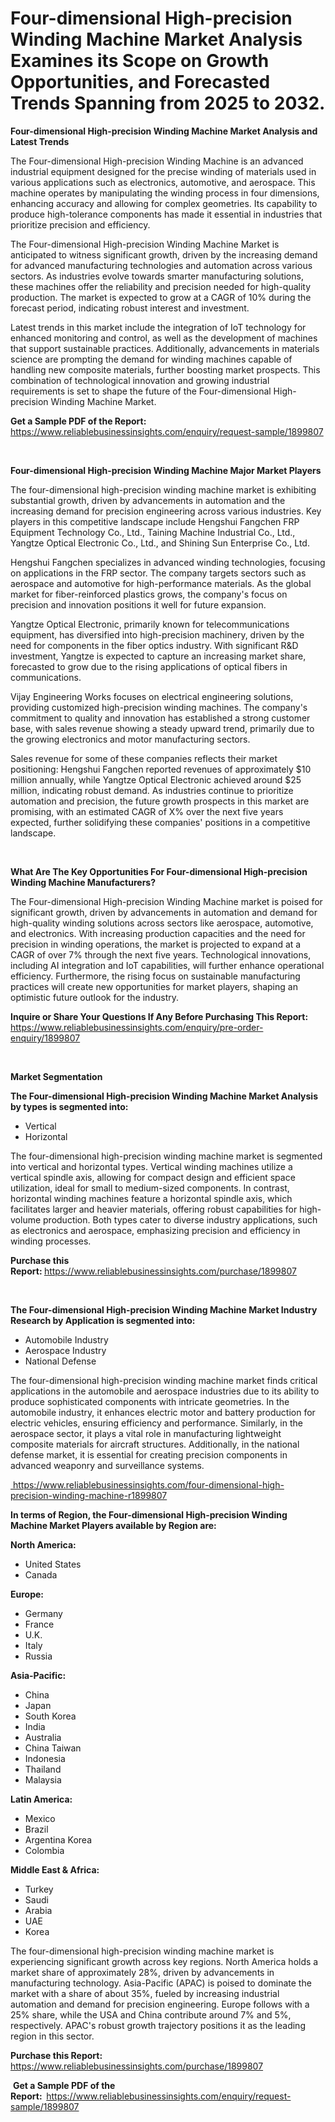 <p><h1>Four-dimensional High-precision Winding Machine Market Analysis Examines its Scope on Growth Opportunities, and Forecasted Trends Spanning from 2025 to 2032.</h1></p><p><strong>Four-dimensional High-precision Winding Machine Market Analysis and Latest Trends</strong></p>
<p><p>The Four-dimensional High-precision Winding Machine is an advanced industrial equipment designed for the precise winding of materials used in various applications such as electronics, automotive, and aerospace. This machine operates by manipulating the winding process in four dimensions, enhancing accuracy and allowing for complex geometries. Its capability to produce high-tolerance components has made it essential in industries that prioritize precision and efficiency.</p><p>The Four-dimensional High-precision Winding Machine Market is anticipated to witness significant growth, driven by the increasing demand for advanced manufacturing technologies and automation across various sectors. As industries evolve towards smarter manufacturing solutions, these machines offer the reliability and precision needed for high-quality production. The market is expected to grow at a CAGR of 10% during the forecast period, indicating robust interest and investment. </p><p>Latest trends in this market include the integration of IoT technology for enhanced monitoring and control, as well as the development of machines that support sustainable practices. Additionally, advancements in materials science are prompting the demand for winding machines capable of handling new composite materials, further boosting market prospects. This combination of technological innovation and growing industrial requirements is set to shape the future of the Four-dimensional High-precision Winding Machine Market.</p></p>
<p><strong>Get a Sample PDF of the Report:&nbsp;</strong> <a href="https://www.reliablebusinessinsights.com/enquiry/request-sample/1899807?utm_campaign=62&utm_medium=2&utm_source=Github&utm_content=ia&utm_term=16042025&utm_id=four-dimensional-high-precision-winding-machine">https://www.reliablebusinessinsights.com/enquiry/request-sample/1899807</a></p>
<p>&nbsp;</p>
<p><strong>Four-dimensional High-precision Winding Machine Major Market Players</strong></p>
<p><p>The four-dimensional high-precision winding machine market is exhibiting substantial growth, driven by advancements in automation and the increasing demand for precision engineering across various industries. Key players in this competitive landscape include Hengshui Fangchen FRP Equipment Technology Co., Ltd., Taining Machine Industrial Co., Ltd., Yangtze Optical Electronic Co., Ltd., and Shining Sun Enterprise Co., Ltd.</p><p>Hengshui Fangchen specializes in advanced winding technologies, focusing on applications in the FRP sector. The company targets sectors such as aerospace and automotive for high-performance materials. As the global market for fiber-reinforced plastics grows, the company's focus on precision and innovation positions it well for future expansion.</p><p>Yangtze Optical Electronic, primarily known for telecommunications equipment, has diversified into high-precision machinery, driven by the need for components in the fiber optics industry. With significant R&D investment, Yangtze is expected to capture an increasing market share, forecasted to grow due to the rising applications of optical fibers in communications.</p><p>Vijay Engineering Works focuses on electrical engineering solutions, providing customized high-precision winding machines. The company's commitment to quality and innovation has established a strong customer base, with sales revenue showing a steady upward trend, primarily due to the growing electronics and motor manufacturing sectors.</p><p>Sales revenue for some of these companies reflects their market positioning: Hengshui Fangchen reported revenues of approximately $10 million annually, while Yangtze Optical Electronic achieved around $25 million, indicating robust demand. As industries continue to prioritize automation and precision, the future growth prospects in this market are promising, with an estimated CAGR of X% over the next five years expected, further solidifying these companies' positions in a competitive landscape.</p></p>
<p>&nbsp;</p>
<p><strong>What Are The Key Opportunities For Four-dimensional High-precision Winding Machine Manufacturers?</strong></p>
<p><p>The Four-dimensional High-precision Winding Machine market is poised for significant growth, driven by advancements in automation and demand for high-quality winding solutions across sectors like aerospace, automotive, and electronics. With increasing production capacities and the need for precision in winding operations, the market is projected to expand at a CAGR of over 7% through the next five years. Technological innovations, including AI integration and IoT capabilities, will further enhance operational efficiency. Furthermore, the rising focus on sustainable manufacturing practices will create new opportunities for market players, shaping an optimistic future outlook for the industry.</p></p>
<p><strong>Inquire or Share Your Questions If Any Before Purchasing This Report:</strong> <a href="https://www.reliablebusinessinsights.com/enquiry/pre-order-enquiry/1899807?utm_campaign=62&utm_medium=2&utm_source=Github&utm_content=ia&utm_term=16042025&utm_id=four-dimensional-high-precision-winding-machine">https://www.reliablebusinessinsights.com/enquiry/pre-order-enquiry/1899807</a></p>
<p>&nbsp;</p>
<p><strong>Market Segmentation</strong></p>
<p><strong>The Four-dimensional High-precision Winding Machine Market Analysis by types is segmented into:</strong></p>
<p><ul><li>Vertical</li><li>Horizontal</li></ul></p>
<p><p>The four-dimensional high-precision winding machine market is segmented into vertical and horizontal types. Vertical winding machines utilize a vertical spindle axis, allowing for compact design and efficient space utilization, ideal for small to medium-sized components. In contrast, horizontal winding machines feature a horizontal spindle axis, which facilitates larger and heavier materials, offering robust capabilities for high-volume production. Both types cater to diverse industry applications, such as electronics and aerospace, emphasizing precision and efficiency in winding processes.</p></p>
<p><strong>Purchase this Report:&nbsp;</strong><a href="https://www.reliablebusinessinsights.com/purchase/1899807?utm_campaign=62&utm_medium=2&utm_source=Github&utm_content=ia&utm_term=16042025&utm_id=four-dimensional-high-precision-winding-machine">https://www.reliablebusinessinsights.com/purchase/1899807</a></p>
<p>&nbsp;</p>
<p><strong>The Four-dimensional High-precision Winding Machine Market Industry Research by Application is segmented into:</strong></p>
<p><ul><li>Automobile Industry</li><li>Aerospace Industry</li><li>National Defense</li></ul></p>
<p><p>The four-dimensional high-precision winding machine market finds critical applications in the automobile and aerospace industries due to its ability to produce sophisticated components with intricate geometries. In the automobile industry, it enhances electric motor and battery production for electric vehicles, ensuring efficiency and performance. Similarly, in the aerospace sector, it plays a vital role in manufacturing lightweight composite materials for aircraft structures. Additionally, in the national defense market, it is essential for creating precision components in advanced weaponry and surveillance systems.</p></p>
<p><a href="https://www.reliablebusinessinsights.com/four-dimensional-high-precision-winding-machine-r1899807?utm_campaign=62&utm_medium=2&utm_source=Github&utm_content=ia&utm_term=16042025&utm_id=four-dimensional-high-precision-winding-machine">&nbsp;https://www.reliablebusinessinsights.com/four-dimensional-high-precision-winding-machine-r1899807</a></p>
<p><strong>In terms of Region, the Four-dimensional High-precision Winding Machine Market Players available by Region are:</strong></p>
<p>
    <p> <strong> North America: </strong>
        <ul>
            <li>United States</li>
            <li>Canada</li>
        </ul>
        </p> 
    <p> <strong> Europe: </strong>
        <ul>
            <li>Germany</li>
            <li>France</li>
            <li>U.K.</li>
            <li>Italy</li>
            <li>Russia</li>
        </ul>
        </p> 
    <p> <strong> Asia-Pacific: </strong>
        <ul>
            <li>China</li>
            <li>Japan</li>
            <li>South Korea</li>
            <li>India</li>
            <li>Australia</li>
            <li>China Taiwan</li>
            <li>Indonesia</li>
            <li>Thailand</li>
            <li>Malaysia</li>
        </ul>
        </p> 
    <p> <strong> Latin America: </strong>
        <ul>
            <li>Mexico</li>
            <li>Brazil</li>
            <li>Argentina Korea</li>
            <li>Colombia</li>
        </ul>
        </p> 
    <p> <strong> Middle East & Africa: </strong>
        <ul>
            <li>Turkey</li>
            <li>Saudi</li>
            <li>Arabia</li>
            <li>UAE</li>
            <li>Korea</li>
        </ul>
    </p>
    </p>
<p><p>The four-dimensional high-precision winding machine market is experiencing significant growth across key regions. North America holds a market share of approximately 28%, driven by advancements in manufacturing technology. Asia-Pacific (APAC) is poised to dominate the market with a share of about 35%, fueled by increasing industrial automation and demand for precision engineering. Europe follows with a 25% share, while the USA and China contribute around 7% and 5%, respectively. APAC's robust growth trajectory positions it as the leading region in this sector.</p></p>
<p><strong>Purchase this Report: </strong><a href="https://www.reliablebusinessinsights.com/purchase/1899807?utm_campaign=62&utm_medium=2&utm_source=Github&utm_content=ia&utm_term=16042025&utm_id=four-dimensional-high-precision-winding-machine">https://www.reliablebusinessinsights.com/purchase/1899807</a></p>
<p>&nbsp;<strong>Get a Sample PDF of the Report:&nbsp;&nbsp;</strong><a href="https://www.reliablebusinessinsights.com/enquiry/request-sample/1899807?utm_campaign=62&utm_medium=2&utm_source=Github&utm_content=ia&utm_term=16042025&utm_id=four-dimensional-high-precision-winding-machine">https://www.reliablebusinessinsights.com/enquiry/request-sample/1899807</a></p>
<p><strong></strong></p>
<p><p></p><p></p><p></p></p>